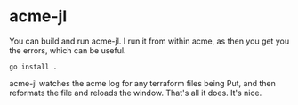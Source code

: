 # acme-jl

You can build and run acme-jl. I run it from within acme, as then you get you the errors, which can be useful.

```
go install .
```

acme-jl watches the acme log for any terraform files being Put, and then reformats the file and reloads the window.
That's all it does. It's nice.
